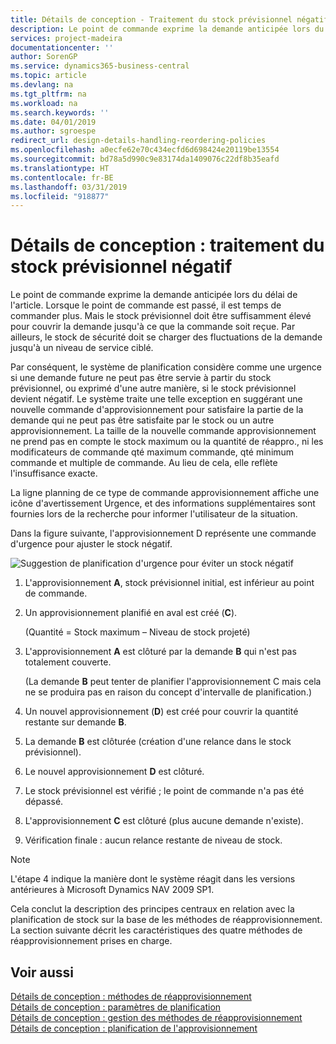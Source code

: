 ```yaml
---
title: Détails de conception - Traitement du stock prévisionnel négatif | Microsoft Docs
description: Le point de commande exprime la demande anticipée lors du délai de l'article. Lorsque le point de commande est passé, il est temps de commander plus. Mais le stock prévisionnel doit être suffisamment élevé pour couvrir la demande jusqu'à ce que la commande soit reçue. Par ailleurs, le stock de sécurité doit se charger des fluctuations de la demande jusqu'à un niveau de service ciblé.
services: project-madeira
documentationcenter: ''
author: SorenGP
ms.service: dynamics365-business-central
ms.topic: article
ms.devlang: na
ms.tgt_pltfrm: na
ms.workload: na
ms.search.keywords: ''
ms.date: 04/01/2019
ms.author: sgroespe
redirect_url: design-details-handling-reordering-policies
ms.openlocfilehash: a0ecfe62e70c434ecfd6d698424e20119be13554
ms.sourcegitcommit: bd78a5d990c9e83174da1409076c22df8b35eafd
ms.translationtype: HT
ms.contentlocale: fr-BE
ms.lasthandoff: 03/31/2019
ms.locfileid: "918877"
---
```

# <a name="design-details-handling-projected-negative-inventory"></a>Détails de conception : traitement du stock prévisionnel négatif
Le point de commande exprime la demande anticipée lors du délai de l'article. Lorsque le point de commande est passé, il est temps de commander plus. Mais le stock prévisionnel doit être suffisamment élevé pour couvrir la demande jusqu'à ce que la commande soit reçue. Par ailleurs, le stock de sécurité doit se charger des fluctuations de la demande jusqu'à un niveau de service ciblé.  

 Par conséquent, le système de planification considère comme une urgence si une demande future ne peut pas être servie à partir du stock prévisionnel, ou exprimé d'une autre manière, si le stock prévisionnel devient négatif. Le système traite une telle exception en suggérant une nouvelle commande d'approvisionnement pour satisfaire la partie de la demande qui ne peut pas être satisfaite par le stock ou un autre approvisionnement. La taille de la nouvelle commande approvisionnement ne prend pas en compte le stock maximum ou la quantité de réappro., ni les modificateurs de commande qté maximum commande, qté minimum commande et multiple de commande. Au lieu de cela, elle reflète l'insuffisance exacte.  

 La ligne planning de ce type de commande approvisionnement affiche une icône d'avertissement Urgence, et des informations supplémentaires sont fournies lors de la recherche pour informer l'utilisateur de la situation.  

 Dans la figure suivante, l'approvisionnement D représente une commande d'urgence pour ajuster le stock négatif.  

 ![Suggestion de planification d'urgence pour éviter un stock négatif](media/nav_app_supply_planning_2_negative_inventory.png "Suggestion de planification d'urgence pour éviter un stock négatif")  

1.  L'approvisionnement **A**, stock prévisionnel initial, est inférieur au point de commande.  
2.  Un approvisionnement planifié en aval est créé (**C**).  

     (Quantité = Stock maximum – Niveau de stock projeté)  
3.  L'approvisionnement **A** est clôturé par la demande **B** qui n'est pas totalement couverte.  

     (La demande **B** peut tenter de planifier l'approvisionnement C mais cela ne se produira pas en raison du concept d'intervalle de planification.)  
4.  Un nouvel approvisionnement (**D**) est créé pour couvrir la quantité restante sur demande **B**.  
5.  La demande **B** est clôturée (création d'une relance dans le stock prévisionnel).  
6.  Le nouvel approvisionnement **D** est clôturé.  
7.  Le stock prévisionnel est vérifié ; le point de commande n'a pas été dépassé.  
8.  L'approvisionnement **C** est clôturé (plus aucune demande n'existe).  
9. Vérification finale : aucun relance restante de niveau de stock.  

> [!NOTE]  
>  L'étape 4 indique la manière dont le système réagit dans les versions antérieures à Microsoft Dynamics NAV 2009 SP1.  

 Cela conclut la description des principes centraux en relation avec la planification de stock sur la base de les méthodes de réapprovisionnement. La section suivante décrit les caractéristiques des quatre méthodes de réapprovisionnement prises en charge.  

## <a name="see-also"></a>Voir aussi  
 [Détails de conception : méthodes de réapprovisionnement](design-details-reordering-policies.md)   
 [Détails de conception : paramètres de planification](design-details-planning-parameters.md)   
 [Détails de conception : gestion des méthodes de réapprovisionnement](design-details-handling-reordering-policies.md)   
 [Détails de conception : planification de l'approvisionnement](design-details-supply-planning.md)
